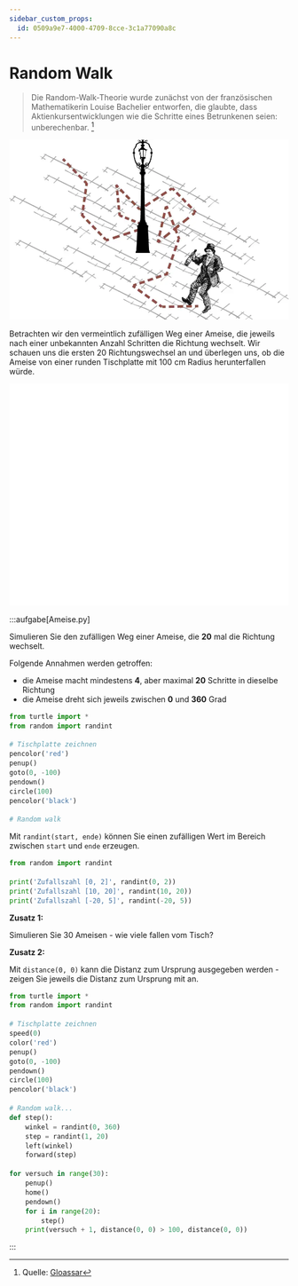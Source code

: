 ```yaml
---
sidebar_custom_props:
  id: 0509a9e7-4000-4709-8cce-3c1a77090a8c
---
```

# Random Walk

> Die Random-Walk-Theorie wurde zunächst von der französischen Mathematikerin Louise Bachelier entworfen, die glaubte, dass Aktienkursentwicklungen wie die Schritte eines Betrunkenen seien: unberechenbar. [^1]

![](images/random-walk.webp)

Betrachten wir den vermeintlich zufälligen Weg einer Ameise, die jeweils nach einer unbekannten Anzahl Schritten die Richtung wechselt. Wir schauen uns die ersten 20 Richtungswechsel an und überlegen uns, ob die Ameise von einer runden Tischplatte mit 100 cm Radius herunterfallen würde.

![](images/ameise.svg)

:::aufgabe[Ameise.py]
<Answer type="state" webKey="15ab7fbf-1cb8-4614-a1c3-4508dd131d6a" />

Simulieren Sie den zufälligen Weg einer Ameise, die **20** mal die Richtung wechselt.

Folgende Annahmen werden getroffen:
- die Ameise macht mindestens **4**, aber maximal **20** Schritte in dieselbe Richtung
- die Ameise dreht sich jeweils zwischen **0** und **360** Grad

```py title=ameise.py live_py id=9f60410a-dc94-4b45-9142-db25ea604d13
from turtle import *
from random import randint

# Tischplatte zeichnen
pencolor('red')
penup()
goto(0, -100)
pendown()
circle(100)
pencolor('black')

# Random walk
```

<Hint>

Mit `randint(start, ende)` können Sie einen zufälligen Wert im Bereich zwischen `start` und `ende` erzeugen.

```py live_py slim
from random import randint

print('Zufallszahl [0, 2]', randint(0, 2))
print('Zufallszahl [10, 20]', randint(10, 20))
print('Zufallszahl [-20, 5]', randint(-20, 5))
```

</Hint>

**Zusatz 1:**

Simulieren Sie 30 Ameisen - wie viele fallen vom Tisch?

**Zusatz 2:**

Mit `distance(0, 0)` kann die Distanz zum Ursprung ausgegeben werden - zeigen Sie jeweils die Distanz zum Ursprung mit an.

<Solution webKey="1c9975fe-be2e-499f-b907-fb648fb5e3a1">

```py live_py slim
from turtle import *
from random import randint

# Tischplatte zeichnen
speed(0)
color('red')
penup()
goto(0, -100)
pendown()
circle(100)
pencolor('black')

# Random walk...
def step():
    winkel = randint(0, 360)
    step = randint(1, 20)
    left(winkel)
    forward(step)

for versuch in range(30):
    penup()
    home()
    pendown()
    for i in range(20):
        step()
    print(versuch + 1, distance(0, 0) > 100, distance(0, 0))
```

</Solution>

:::


[^1]: Quelle: [Gloassar](https://www.ig.com/ch/trading-glossar/random-walk-theory-definition)
